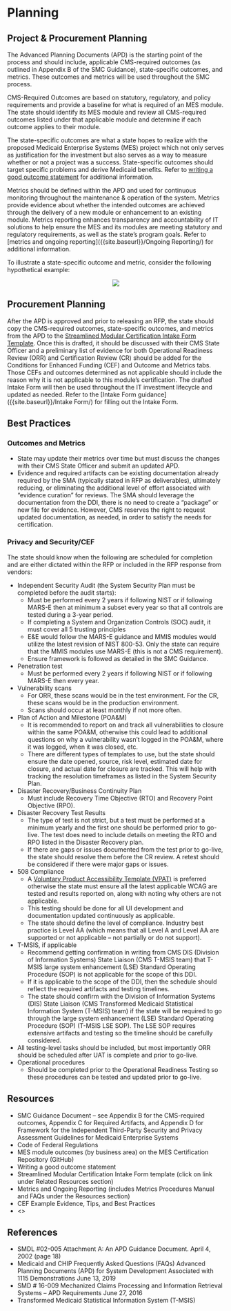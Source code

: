 # Planning

## Project & Procurement Planning 
The Advanced Planning Documents (APD) is the starting point of the process and should include, applicable CMS-required outcomes (as outlined in Appendix B of the SMC Guidance), state-specific outcomes, and metrics. These outcomes and metrics will be used throughout the SMC process.

CMS-Required Outcomes are based on statutory, regulatory, and policy requirements and provide a baseline for what is required of an MES module.  The state should identify its MES module and review all CMS-required outcomes listed under that applicable module and determine if each outcome applies to their module.

The state-specific outcomes are what a state hopes to realize with the proposed Medicaid Enterprise Systems (MES) project which not only serves as justification for the investment but also serves as a way to measure whether or not a project was a success. State-specific outcomes should target specific problems and derive Medicaid benefits. Refer to [writing a good outcome statement]({{site.baseurl}}/writing-outcome-statements) for additional information. 

Metrics should be defined within the APD and used for continuous monitoring throughout the maintenance & operation of the system. Metrics provide evidence about whether the intended outcomes are achieved through the delivery of a new module or enhancement to an existing module. Metrics reporting enhances transparency and accountability of IT solutions to help ensure the MES and its modules are meeting statutory and regulatory requirements, as well as the state’s program goals. Refer to [metrics and ongoing reporting]({{site.baseurl}}/Ongoing Reporting/) for additional information. 

To illustrate a state-specific outcome and metric, consider the following hypothetical example:

<center><img src="{{ site.baseurl }}/SMC Process/Planning/State Example.png"></center>

## Procurement Planning 
After the APD is approved and prior to releasing an RFP, the state should copy the CMS-required outcomes, state-specific outcomes, and metrics from the APD to the [Streamlined Modular Certification Intake Form Template](https://www.medicaid.gov/medicaid/data-and-systems/downloads/smc-intake-form.xlsx). Once this is drafted, it should be discussed with their CMS State Officer and a preliminary list of evidence for both Operational Readiness Review (ORR) and Certification Review (CR) should be added for the Conditions for Enhanced Funding (CEF) and Outcome and Metrics tabs. Those CEFs and outcomes determined as not applicable should include the reason why it is not applicable to this module’s certification. The drafted Intake Form will then be used throughout the IT investment lifecycle and updated as needed. Refer to the [Intake Form guidance]({{site.baseurl}}/Intake Form/) for filling out the Intake Form.

## Best Practices

### Outcomes and Metrics
-	State may update their metrics over time but must discuss the changes with their CMS State Officer and submit an updated APD.
-	Evidence and required artifacts can be existing documentation already required by the SMA (typically stated in RFP as deliverables), ultimately reducing, or eliminating the additional level of effort associated with “evidence curation” for reviews. The SMA should leverage the documentation from the DDI, there is no need to create a “package” or new file for evidence. However, CMS reserves the right to request updated documentation, as needed, in order to satisfy the needs for certification.  

### Privacy and Security/CEF 
The state should know when the following are scheduled for completion and are either dictated within the RFP or included in the RFP response from vendors:
-	Independent Security Audit (the System Security Plan must be completed before the audit starts): 
    -	Must be performed every 2 years if following NIST or if following MARS-E then at minimum a subset every year so that all controls are tested during a 3-year period.
    -	If completing a System and Organization Controls (SOC) audit, it must cover all 5 trusting principles 
    -	E&E would follow the MARS-E guidance and MMIS modules would utilize the latest revision of NIST 800-53. Only the state can require that the MMIS modules use MARS-E (this is not a CMS requirement).
    -	Ensure framework is followed as detailed in the SMC Guidance.
-	Penetration test
    -	Must be performed every 2 years if following NIST or if following MARS-E then every year. 
-	Vulnerability scans
    -	For ORR, these scans would be in the test environment. For the CR, these scans would be in the production environment. 
    -	Scans should occur at least monthly if not more often.
-	Plan of Action and Milestone (POA&M)
    -	It is recommended to report on and track all vulnerabilities to closure within the same POA&M, otherwise this could lead to additional questions on why a vulnerability wasn’t logged in the POA&M, where it was logged, when it was closed, etc.
    -	There are different types of templates to use, but the state should ensure the date opened, source, risk level, estimated date for closure, and actual date for closure are tracked. This will help with tracking the resolution timeframes as listed in the System Security Plan.
-	Disaster Recovery/Business Continuity Plan 
    -	Must include Recovery Time Objective (RTO) and Recovery Point Objective (RPO).
-	Disaster Recovery Test Results 
    -	The type of test is not strict, but a test must be performed at a minimum yearly and the first one should be performed prior to go-live. The test does need to include details on meeting the RTO and RPO listed in the Disaster Recovery plan.
    -	If there are gaps or issues documented from the test prior to go-live, the state should resolve them before the CR review. A retest should be considered if there were major gaps or issues.
-	508 Compliance 
    -	A [Voluntary Product Accessibility Template (VPAT)](https://www.itic.org/policy/accessibility/vpat) is preferred otherwise the state must ensure all the latest applicable WCAG are tested and results reported on, along with noting why others are not applicable.
    -	This testing should be done for all UI development and documentation updated continuously as applicable.
    -	The state should define the level of compliance. Industry best practice is Level AA (which means that all Level A and Level AA are supported or not applicable – not partially or do not support).
-	T-MSIS, if applicable
    -	Recommend getting confirmation in writing from CMS DIS (Division of Information Systems) State Liaison (CMS T-MSIS team) that T-MSIS large system enhancement (LSE) Standard Operating Procedure (SOP) is not applicable for the scope of this DDI.
    -	If it is applicable to the scope of the DDI, then the schedule should reflect the required artifacts and testing timelines.
    -	The state should confirm with the Division of Information Systems (DIS) State Liaison (CMS Transformed Medicaid Statistical Information System (T-MSIS) team) if the state will be required to go through the large system enhancement (LSE) Standard Operating Procedure (SOP) (T-MSIS LSE SOP). The LSE SOP requires extensive artifacts and testing so the timeline should be carefully considered.
-	All testing-level tasks should be included, but most importantly ORR should be scheduled after UAT is complete and prior to go-live.
-	Operational procedures 
    -	Should be completed prior to the Operational Readiness Testing so these procedures can be tested and updated prior to go-live.

## Resources 
-	SMC Guidance Document – see Appendix B for the CMS-required outcomes, Appendix C for Required Artifacts, and Appendix D for Framework for the Independent Third-Party Security and Privacy Assessment Guidelines for Medicaid Enterprise Systems
-	Code of Federal Regulations
-	MES module outcomes (by business area) on the MES Certification Repository (GitHub)
-	Writing a good outcome statement
-	Streamlined Modular Certification Intake Form template (click on link under Related Resources section)
-	Metrics and Ongoing Reporting (includes Metrics Procedures Manual and FAQs under the Resources section) 
-	CEF Example Evidence, Tips, and Best Practices
-	<<Placeholder for the tips for filling out the Intake Form link>>

## References
-	SMDL #02-005 Attachment A: An APD Guidance Document. April 4, 2002 (page 18)
-	Medicaid and CHIP Frequently Asked Questions (FAQs) Advanced Planning Documents (APD) for System Development Associated with 1115 Demonstrations June 13, 2019
-	SMD # 16-009 Mechanized Claims Processing and Information Retrieval Systems – APD Requirements June 27, 2016 
-	Transformed Medicaid Statistical Information System (T-MSIS)
